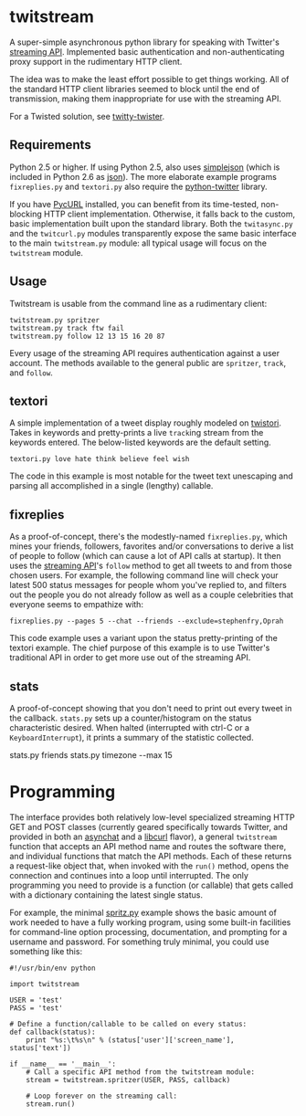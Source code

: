 # twitstream #

A super-simple asynchronous python library for speaking with Twitter's
[streaming API][]. Implemented basic authentication and non-authenticating
proxy support in the rudimentary HTTP client.

The idea was to make the least effort possible to get things working. All of
the standard HTTP client libraries seemed to block until the end of
transmission, making them inappropriate for use with the streaming API.

For a Twisted solution, see [twitty-twister][].

[streaming API]: http://apiwiki.twitter.com/Streaming-API-Documentation
[twitty-twister]: http://github.com/dustin/twitty-twister/blob/master/example/feed.py

## Requirements ##

Python 2.5 or higher. If using Python 2.5, also uses [simplejson][] (which is
included in Python 2.6 as [json][]). The more elaborate example programs
`fixreplies.py` and `textori.py` also require the [python-twitter][] library.

If you have [PycURL][] installed, you can benefit from its time-tested,
non-blocking HTTP client implementation. Otherwise, it falls back to the
custom, basic implementation built upon the standard library. Both the
`twitasync.py` and the `twitcurl.py` modules transparently expose the same
basic interface to the main `twitstream.py` module: all typical usage will
focus on the `twitstream` module.

[simplejson]: http://pypi.python.org/pypi/simplejson/
[json]: http://docs.python.org/library/json.html
[python-twitter]: http://code.google.com/p/python-twitter/
[PycURL]: http://pycurl.sourceforge.net/

## Usage ##

Twitstream is usable from the command line as a rudimentary client:

    twitstream.py spritzer
    twitstream.py track ftw fail
    twitstream.py follow 12 13 15 16 20 87

Every usage of the streaming API requires authentication against a user
account. The methods available to the general public are `spritzer`, `track`,
and `follow`.

## textori ##

A simple implementation of a tweet display roughly modeled on [twistori][].
Takes in keywords and pretty-prints a live `track`ing stream from the keywords 
entered. The below-listed keywords are the default setting.

    textori.py love hate think believe feel wish

The code in this example is most notable for the tweet text unescaping and
parsing all accomplished in a single (lengthy) callable.

[twistori]: http://twistori.com/

## fixreplies ##

As a proof-of-concept, there's the modestly-named `fixreplies.py`, which mines
your friends, followers, favorites and/or conversations to derive a list of
people to follow (which can cause a lot of API calls at startup). It then uses
the [streaming API][]'s `follow` method to get all tweets to and from those
chosen users. For example, the following command line will check your latest
500 status messages for people whom you've replied to, and filters out the
people you do not already follow as well as a couple celebrities that everyone
seems to empathize with:

    fixreplies.py --pages 5 --chat --friends --exclude=stephenfry,Oprah

This code example uses a variant upon the status pretty-printing of the
textori example. The chief purpose of this example is to use Twitter's
traditional API in order to get more use out of the streaming API.

## stats ##

A proof-of-concept showing that you don't need to print out every tweet in the
callback. `stats.py` sets up a counter/histogram on the status characteristic
desired. When halted (interrupted with ctrl-C or a `KeyboardInterrupt`), it
prints a summary of the statistic collected.

  stats.py friends
  stats.py timezone --max 15

# Programming #

The interface provides both relatively low-level specialized streaming HTTP
GET and POST classes (currently geared specifically towards Twitter, and
provided in both an [asynchat][] and a [libcurl][] flavor), a general
`twitstream` function that accepts an API method name and routes the software
there, and individual functions that match the API methods. Each of these
returns a request-like object that, when invoked with the `run()` method,
opens the connection and continues into a loop until interrupted. The only
programming you need to provide is a function (or callable) that gets called
with a dictionary containing the latest single status.

[asynchat]: http://docs.python.org/library/asynchat.html
[libcurl]: http://curl.haxx.se/libcurl/

For example, the minimal
[spritz.py](http://github.com/atl/twitstream/blob/master/spritz.py) example
shows the basic amount of work needed to have a fully working program, using
some built-in facilities for command-line option processing, documentation,
and prompting for a username and password. For something truly minimal, you
could use something like this:

    #!/usr/bin/env python
    
    import twitstream
    
    USER = 'test'
    PASS = 'test'
    
    # Define a function/callable to be called on every status:
    def callback(status):
        print "%s:\t%s\n" % (status['user']['screen_name'], status['text'])
    
    if __name__ == '__main__':
        # Call a specific API method from the twitstream module: 
        stream = twitstream.spritzer(USER, PASS, callback)
        
        # Loop forever on the streaming call:
        stream.run()
